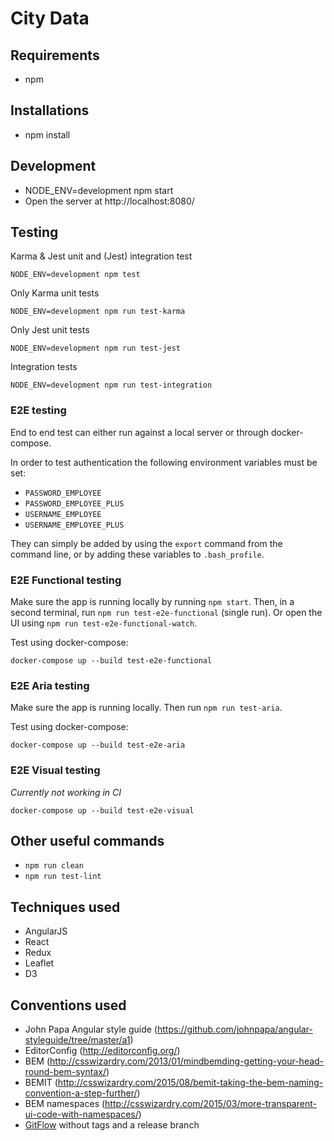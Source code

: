 # City Data

## Requirements
- npm

## Installations
- npm install

## Development
- NODE_ENV=development npm start
- Open the server at http://localhost:8080/

## Testing

Karma & Jest unit and (Jest) integration test

```
NODE_ENV=development npm test
```

Only Karma unit tests

```
NODE_ENV=development npm run test-karma
```

Only Jest unit tests

```
NODE_ENV=development npm run test-jest
```

Integration tests

```
NODE_ENV=development npm run test-integration
```

### E2E testing

End to end test can either run against a local server or through docker-compose.

In order to test authentication the following environment variables must be set:

- `PASSWORD_EMPLOYEE`
- `PASSWORD_EMPLOYEE_PLUS`
- `USERNAME_EMPLOYEE`
- `USERNAME_EMPLOYEE_PLUS`

They can simply be added by using the `export` command from the command line, or by adding these
variables to `.bash_profile`.

### E2E Functional testing

Make sure the app is running locally by running `npm start`.
Then, in a second terminal, run `npm run test-e2e-functional` (single run).
Or open the UI using `npm run test-e2e-functional-watch`.

Test using docker-compose:
```
docker-compose up --build test-e2e-functional
```

### E2E Aria testing

Make sure the app is running locally.
Then run `npm run test-aria`.

Test using docker-compose:
```
docker-compose up --build test-e2e-aria
```

### E2E Visual testing

_Currently not working in CI_

`docker-compose up --build test-e2e-visual`


## Other useful commands

- `npm run clean`
- `npm run test-lint`

## Techniques used
- AngularJS
- React
- Redux
- Leaflet
- D3

## Conventions used
- John Papa Angular style guide (https://github.com/johnpapa/angular-styleguide/tree/master/a1)
- EditorConfig (http://editorconfig.org/)
- BEM (http://csswizardry.com/2013/01/mindbemding-getting-your-head-round-bem-syntax/)
- BEMIT (http://csswizardry.com/2015/08/bemit-taking-the-bem-naming-convention-a-step-further/)
- BEM namespaces (http://csswizardry.com/2015/03/more-transparent-ui-code-with-namespaces/)
- [GitFlow](https://datasift.github.io/gitflow/IntroducingGitFlow.html) without tags and a release branch

